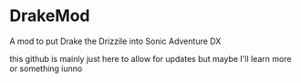 # DrakeMod
A mod to put Drake the Drizzile into Sonic Adventure DX

this github is mainly just here to allow for updates but maybe I'll learn more or something iunno
